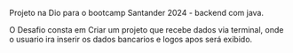 Projeto na Dio para o bootcamp Santander 2024 - backend com java.

O Desafio consta em Criar um projeto que recebe dados via terminal, onde o usuario ira inserir os dados bancarios e logos apos será exibido.
